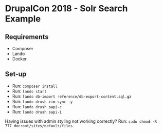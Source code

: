 # DrupalCon 2018 - Solr Search Example

## Requirements
- Composer
- Lando
- Docker

## Set-up
- Run: `composer install`
- Run: `lando start`
- Run: `lando db-import reference/db-export-content.sql.gz`
- Run: `lando drush cim sync -y`
- Run: `lando drush sapi-c`
- Run: `lando drush sapi-i`

Having issues with admin styling not working correctly?
Run: `sudo chmod -R 777 docroot/sites/default/files`

